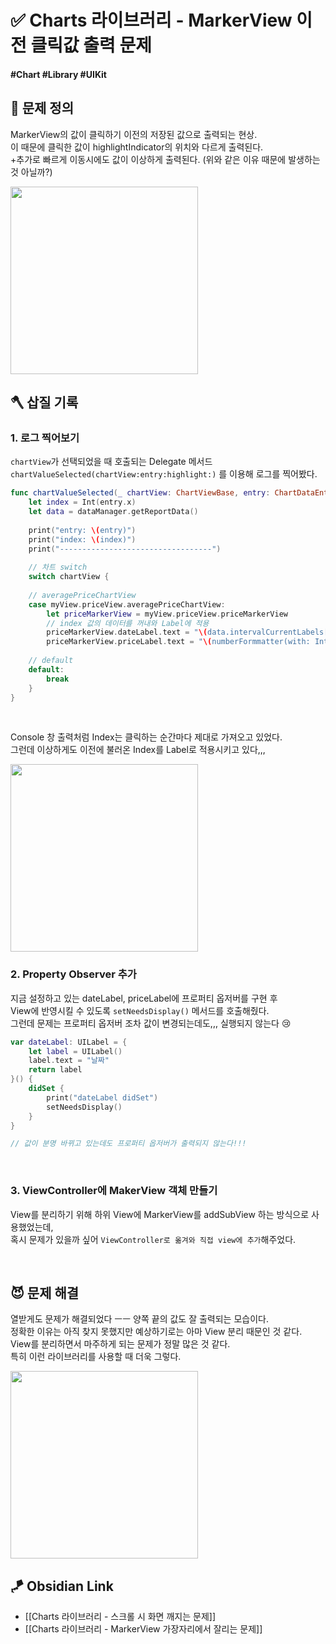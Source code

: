 # ✅ Charts 라이브러리 - MarkerView 이전 클릭값 출력 문제

#### #Chart #Library  #UIKit 

## 🤔 문제 정의
MarkerView의 값이 클릭하기 이전의 저장된 값으로 출력되는 현상.   
이 때문에 클릭한 값이 highlightIndicator의 위치와 다르게 출력된다.   
+추가로 빠르게 이동시에도 값이 이상하게 출력된다. (위와 같은 이유 때문에 발생하는 것 아닐까?)

<img width="300" src="https://user-images.githubusercontent.com/113565086/229030162-32d5a8fd-33be-45c5-ad42-a2d33417fb24.gif">

<br>

## 🪓 삽질 기록

### 1. 로그 찍어보기

`chartView`가 선택되었을 때 호출되는 Delegate 메서드 `chartValueSelected(chartView:entry:highlight:)` 를 이용해 로그를 찍어봤다.   

~~~swift
func chartValueSelected(_ chartView: ChartViewBase, entry: ChartDataEntry, highlight: Highlight) {
    let index = Int(entry.x)
    let data = dataManager.getReportData()
    
    print("entry: \(entry)")
    print("index: \(index)")
    print("----------------------------------")
    
    // 차트 switch
    switch chartView {
    
    // averagePriceChartView
    case myView.priceView.averagePriceChartView:
        let priceMarkerView = myView.priceView.priceMarkerView
        // index 값의 데이터를 꺼내와 Label에 적용
        priceMarkerView.dateLabel.text = "\(data.intervalCurrentLabels[index])"
        priceMarkerView.priceLabel.text = "\(numberFormmatter(with: Int(data.intervalCurrentPrices[index])))"
        
    // default
    default:
        break
    }
}
~~~

<br>

Console 창 출력처럼 Index는 클릭하는 순간마다 제대로 가져오고 있었다.   
그런데 이상하게도 이전에 불러온 Index를 Label로 적용시키고 있다,,,

<img width="300" src="https://user-images.githubusercontent.com/113565086/229030929-cdc5c038-145d-4eb1-9081-089053c02c91.png">

<br>

### 2. Property Observer 추가

지금 설정하고 있는 dateLabel, priceLabel에 프로퍼티 옵저버를 구현 후       
View에 반영시킬 수 있도록 `setNeedsDisplay()` 메서드를 호출해줬다.   
그런데 문제는 프로퍼티 옵저버 조차 값이 변경되는데도,,, 실행되지 않는다 😢

~~~swift
var dateLabel: UILabel = {
    let label = UILabel()
    label.text = "날짜"
    return label
}() {
    didSet {
        print("dateLabel didSet")
        setNeedsDisplay()
    }
}

// 값이 분명 바뀌고 있는데도 프로퍼티 옵저버가 출력되지 않는다!!!
~~~

<br>

### 3. ViewController에 MakerView 객체 만들기
View를 분리하기 위해 하위 View에 MarkerView를 addSubView 하는 방식으로 사용했었는데,   
혹시 문제가 있을까 싶어 `ViewController로 옮겨와 직접 view에 추가`해주었다.   

<br>

## 😈 문제 해결

열받게도 문제가 해결되었다 ㅡㅡ 양쪽 끝의 값도 잘 출력되는 모습이다.       
정확한 이유는 아직 찾지 못했지만 예상하기로는 아마 View 분리 때문인 것 같다.   
View를 분리하면서 마주하게 되는 문제가 정말 많은 것 같다.   
특히 이런 라이브러리를 사용할 때 더욱 그렇다.

<img width="300" src="https://user-images.githubusercontent.com/113565086/229047421-025e761f-16a9-4e85-82e4-126fab7cb39f.gif">

## 🪁 Obsidian Link
- [[Charts 라이브러리 - 스크롤 시 화면 깨지는 문제]]
- [[Charts 라이브러리 - MarkerView 가장자리에서 잘리는 문제]]